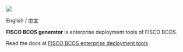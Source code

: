 ![](https://github.com/FISCO-BCOS/FISCO-BCOS/raw/release-2.0.1/docs/images/FISCO_BCOS_Logo.svg?sanitize=true)

English / [中文](docs/README_CN.md)

**FISCO BCOS generator** is enterprise deployment tools of FISCO BCOS.

Read the docs at [FISCO BCOS enterprise  deployment tools](https://fisco-bcos-documentation.readthedocs.io/zh_CN/feature-2.0.0/docs/enterprise/index.html)